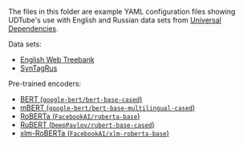The files in this folder are example YAML configuration files showing UDTube's
use with English and Russian data sets from [Universal
Dependencies](https://universaldependencies.org/).

Data sets:

-   [English Web
    Treebank](https://github.com/UniversalDependencies/UD_English-EWT/tree/master)
-   [SynTagRus](https://github.com/UniversalDependencies/UD_Russian-SynTagRus/tree/master)

Pre-trained encoders:

-   [BERT
    (`google-bert/bert-base-cased`)](https://huggingface.co/google-bert/bert-base-cased)
-   [mBERT
    (`google-bert/bert-base-multilingual-cased`)](https://huggingface.co/google-bert/bert-base-multilingual-cased)
-   [RoBERTa
    (`FacebookAI/roberta-base`)](https://huggingface.co/FacebookAI/roberta-base)
-   [RuBERT
    (`DeepPavlov/rubert-base-cased`)](https://huggingface.co/DeepPavlov/rubert-base-cased)
-   [xlm-RoBERTa
    (`FacebookAI/xlm-roberta-base`)](https://huggingface.co/FacebookAI/xlm-roberta-base)
